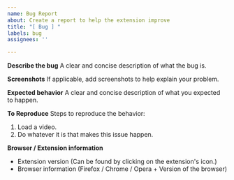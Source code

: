 ```yaml
---
name: Bug Report
about: Create a report to help the extension improve
title: "[ Bug ] "
labels: bug
assignees: ''

---
```


**Describe the bug**
A clear and concise description of what the bug is.

**Screenshots**
If applicable, add screenshots to help explain your problem.

**Expected behavior**
A clear and concise description of what you expected to happen.

**To Reproduce**
Steps to reproduce the behavior:
1. Load a video.
2. Do whatever it is that makes this issue happen.

**Browser / Extension information**
- Extension version (Can be found by clicking on the extension's icon.)
- Browser information (Firefox / Chrome / Opera + Version of the browser)

